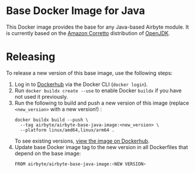 # Base Docker Image for Java

This Docker image provides the base for any Java-based Airbyte module.  It is currently based on the [Amazon Corretto](https://aws.amazon.com/corretto/?filtered-posts.sort-by=item.additionalFields.createdDate&filtered-posts.sort-order=desc)
distribution of [OpenJDK](https://openjdk.org/).

# Releasing

To release a new version of this base image, use the following steps:

1. Log in to [Dockerhub](https://hub.docker.com/) via the Docker CLI (`docker login`).
2. Run `docker buildx create --use` to enable Docker `buildx` if you have not used it previously.
3. Run the following to build and push a new version of this image (replace `<new_version>` with a new version!) :
   ```
   docker buildx build --push \
     --tag airbyte/airbyte-base-java-image:<new_version> \
     --platform linux/amd64,linux/arm64 .
   ```
   To see existing versions, [view the image on Dockerhub](https://hub.docker.com/r/airbyte/airbyte-base-java-image).
4. Update base Docker image tag to the new version in all Dockerfiles that depend on the base image:
   ```bash
   FROM airbyte/airbyte-base-java-image:<NEW VERSION>
   ```

[dockerhub]: https://hub.docker.com/repository/docker/airbyte/airbyte-base-java-image/general
